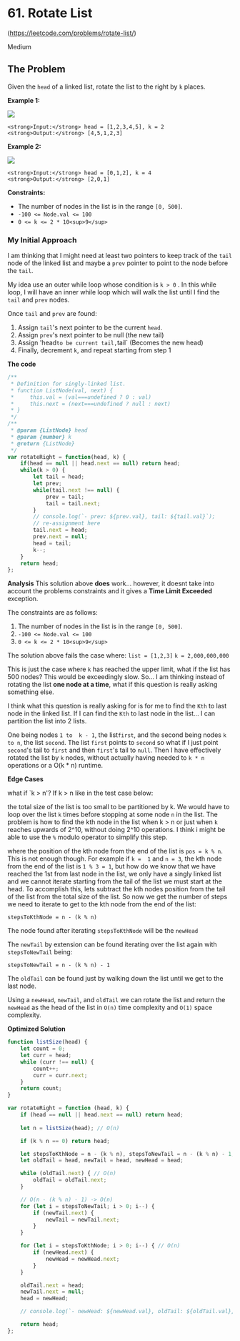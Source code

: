 # 61. Rotate List

(https://leetcode.com/problems/rotate-list/)

Medium

## The Problem

Given the `head` of a linked list, rotate the list to the right by `k` places.

**Example 1:**

![](https://assets.leetcode.com/uploads/2020/11/13/rotate1.jpg)

```
<strong>Input:</strong> head = [1,2,3,4,5], k = 2
<strong>Output:</strong> [4,5,1,2,3]
```

**Example 2:**

![](https://assets.leetcode.com/uploads/2020/11/13/roate2.jpg)

```
<strong>Input:</strong> head = [0,1,2], k = 4
<strong>Output:</strong> [2,0,1]
```

**Constraints:**

-   The number of nodes in the list is in the range `[0, 500]`.
-   `-100 <= Node.val <= 100`
-   `0 <= k <= 2 * 10<sup>9</sup>`


### My Initial Approach

I am thinking that I might need at least two pointers to keep track of the `tail` node of the linked list and maybe a `prev` pointer to point to the node before the `tail`. 

My idea use an outer while loop whose condition is `k > 0` .  In this while loop, I will have an inner while loop which will walk the list until I find the `tail` and `prev` nodes.

Once `tail` and `prev` are found:
1. Assign `tail`'s next pointer to be the current `head`.
2. Assign `prev`'s next pointer to be null (the new tail)
3. Assign 'head` to be current tail, `tail` (Becomes the new head)
4. Finally, decrement `k`, and repeat starting from step 1

**The code**
```javascript
/**
 * Definition for singly-linked list.
 * function ListNode(val, next) {
 *     this.val = (val===undefined ? 0 : val)
 *     this.next = (next===undefined ? null : next)
 * }
 */
/**
 * @param {ListNode} head
 * @param {number} k
 * @return {ListNode}
 */
var rotateRight = function(head, k) {
    if(head == null || head.next == null) return head;
    while(k > 0) {
        let tail = head;
        let prev;
        while(tail.next !== null) {
            prev = tail;
            tail = tail.next;
        }
        // console.log(`- prev: ${prev.val}, tail: ${tail.val}`);
        // re-assignment here
        tail.next = head;
        prev.next = null;
        head = tail;
        k--;
    }
    return head;
};
```

**Analysis**
This solution above **does** work... however, it doesnt take into account the problems constraints and it gives a **Time Limit Exceeded** exception.

The constraints are as follows:

1.   The number of nodes in the list is in the range `[0, 500]`.
2.   `-100 <= Node.val <= 100`
3.   `0 <= k <= 2 * 10<sup>9</sup>`

The solution above fails the case where:
`list = [1,2,3]`
`k = 2,000,000,000`

This is just the case where `k` has reached the upper limit, what if the list has 500 nodes? This would be exceedingly slow. So... I am thinking instead of rotating the list **one node at a time**, what if this question is really asking something else. 

I think what this question is really asking for is for me to find the `Kth` to last node in the linked list. If I can find the `Kth` to last node in the list... I can partition the list into 2 lists. 

One being nodes `1 to  k - 1`, the list`first`,  and the second being nodes `k to n`, the list `second`. The list `first` points to `second` so what if I just point `second`'s tail to `first` and then `first`'s tail to `null`. Then I have effectively rotated the list by `k` nodes, without actually having needed to `k * n` operations or a O(k * n) runtime.

**Edge Cases**

what if `k > n'?
If k > n like in the test case below:

the total size of the list is too small to be partitioned by k. We would have to loop over the list `k` times before stopping at some node `n` in the list. The problem is how to find the kth node in the list when k > n or just when `k` reaches upwards of 2^10, without doing 2^10 operations. I think i might be able to use the `%` modulo operator to simplify this step.

where the position of the kth node from the end of the list  is `pos = k % n`.
This is not enough though. For example if `k =  1` and `n = 3`, the kth node from the end of the list is `1 % 3 = 1`, but how do we know that we have reached the 1st from last node in the list, we only have a singly linked list and we cannot iterate starting from the tail of the list we must start at the head. To accomplish this, lets subtract the kth nodes position from the tail of the list from the total size of the list. So now we get the number of steps we need to iterate to get to the kth node from the end of the list:

`stepsToKthNode = n - (k % n)`

The node found after iterating `stepsToKthNode` will be the `newHead`

The `newTail` by extension can be found iterating over the list again with `stepsToNewTail` being:

`stepsToNewTail = n - (k % n) - 1`

The `oldTail` can be found just by walking down the list until we get to the last node.

Using a `newHead`, `newTail`, and `oldTail` we can rotate the list and return the `newHead` as the head of the list in `O(n)` time complexity and `O(1)` space complexity.

**Optimized Solution**
```javascript
function listSize(head) {
    let count = 0;
    let curr = head;
    while (curr !== null) {
        count++;
        curr = curr.next;
    }
    return count;
}

var rotateRight = function (head, k) {
    if (head == null || head.next == null) return head;
    
    let n = listSize(head); // O(n)

    if (k % n == 0) return head;

    let stepsToKthNode = n - (k % n), stepsToNewTail = n - (k % n) - 1;
    let oldTail = head, newTail = head, newHead = head;

    while (oldTail.next) { // O(n)
        oldTail = oldTail.next;
    }

    // O(n - (k % n) - 1) -> O(n)
    for (let i = stepsToNewTail; i > 0; i--) { 
        if (newTail.next) {
            newTail = newTail.next;
        }
    }

    for (let i = stepsToKthNode; i > 0; i--) { // O(n)
        if (newHead.next) {
            newHead = newHead.next;
        }
    }

    oldTail.next = head;
    newTail.next = null;
    head = newHead;

    // console.log(`- newHead: ${newHead.val}, oldTail: ${oldTail.val}, newTail: ${newTail.val}`)

    return head;
};
```




